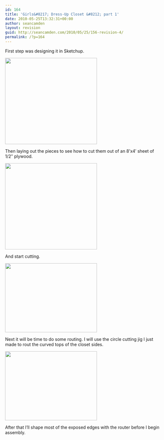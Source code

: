```yaml
---
id: 164
title: 'Girls&#8217; Dress-Up Closet &#8212; part 1'
date: 2010-05-25T13:32:31+00:00
author: seancamden
layout: revision
guid: http://seancamden.com/2010/05/25/156-revision-4/
permalink: /?p=164
---
```

First step was designing it in Sketchup.
  
<img src="http://seancamden.com/wp-content/uploads/2010/05/girls-closet3-300x281.jpg" alt="" title="Dress-up closet initial design" width="300" height="281" class="size-medium wp-image-157" />
  
Then laying out the pieces to see how to cut them out of an 8&#8217;x4&#8242; sheet of 1/2&#8243; plywood.
  
<img src="http://seancamden.com/wp-content/uploads/2010/05/girls-closet4-300x281.jpg" alt="" title="Dress-up closet exploded view" width="300" height="281" class="size-medium wp-image-158" />
  
And start cutting.
  
<img src="http://seancamden.com/wp-content/uploads/2010/05/2010-05-25-12.20.35-300x225.jpg" alt="" title="Pieces of wood" width="300" height="225" class="size-medium wp-image-159" />
  
Next it will be time to do some routing. I will use the circle cutting jig I just made to rout the curved tops of the closet sides.
  
<img src="http://seancamden.com/wp-content/uploads/2010/05/2010-05-21-16.31.57-300x225.jpg" alt="" title="Circle cutting router jig" width="300" height="225" class="alignleft size-medium wp-image-162" />

After that I&#8217;ll shape most of the exposed edges with the router before I begin assembly.